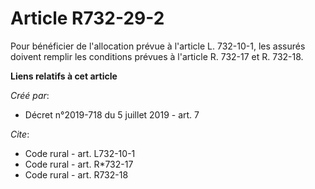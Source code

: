 # Article R732-29-2

Pour bénéficier de l'allocation prévue à l'article L. 732-10-1, les assurés doivent remplir les conditions prévues à
l'article R. 732-17 et R. 732-18.

**Liens relatifs à cet article**

_Créé par_:

  - Décret n°2019-718 du 5 juillet 2019 - art. 7

_Cite_:

  - Code rural - art. L732-10-1
  - Code rural - art. R*732-17
  - Code rural - art. R732-18
